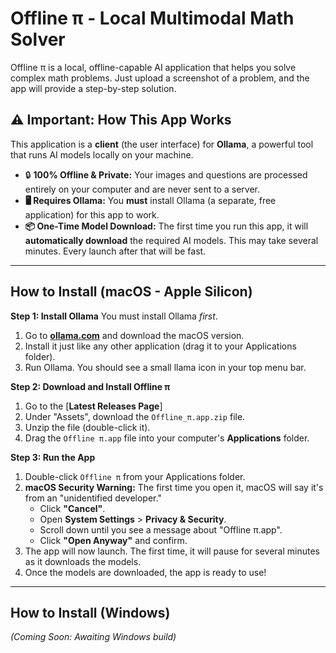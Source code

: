 # Offline π - Local Multimodal Math Solver

Offline π is a local, offline-capable AI application that helps you solve complex math problems. Just upload a screenshot of a problem, and the app will provide a step-by-step solution.

## ⚠️ Important: How This App Works

This application is a **client** (the user interface) for **Ollama**, a powerful tool that runs AI models locally on your machine.

* 🔒 **100% Offline & Private:** Your images and questions are processed entirely on your computer and are never sent to a server.
* **🖥️ Requires Ollama:** You **must** install Ollama (a separate, free application) for this app to work.
* **📦 One-Time Model Download:** The first time you run this app, it will **automatically download** the required AI models. This may take several minutes. Every launch after that will be fast.

---

## How to Install (macOS - Apple Silicon)

**Step 1: Install Ollama**
You must install Ollama *first*.
1.  Go to [**ollama.com**](https://ollama.com) and download the macOS version.
2.  Install it just like any other application (drag it to your Applications folder).
3.  Run Ollama. You should see a small llama icon in your top menu bar.

**Step 2: Download and Install Offline π**
1.  Go to the [**Latest Releases Page**]
2.  Under "Assets", download the `Offline_π.app.zip` file.
3.  Unzip the file (double-click it).
4.  Drag the `Offline π.app` file into your computer's **Applications** folder.

**Step 3: Run the App**
1.  Double-click `Offline π` from your Applications folder.
2.  **macOS Security Warning:** The first time you open it, macOS will say it's from an "unidentified developer."
    * Click **"Cancel"**.
    * Open **System Settings** > **Privacy & Security**.
    * Scroll down until you see a message about "Offline π.app".
    * Click **"Open Anyway"** and confirm.
3.  The app will now launch. The first time, it will pause for several minutes as it downloads the models.
4.  Once the models are downloaded, the app is ready to use!

---

## How to Install (Windows)

*(Coming Soon: Awaiting Windows build)*
